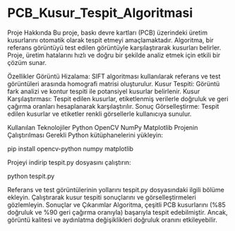 # PCB_Kusur_Tespit_Algoritmasi
Proje Hakkında
Bu proje, baskı devre kartları (PCB) üzerindeki üretim kusurlarını otomatik olarak tespit etmeyi amaçlamaktadır. Algoritma, bir referans görüntüyü test edilen görüntüyle karşılaştırarak kusurları belirler. Proje, üretim hatalarını hızlı ve doğru bir şekilde analiz etmek için etkili bir çözüm sunar.

Özellikler
Görüntü Hizalama: SIFT algoritması kullanılarak referans ve test görüntüleri arasında homografi matrisi oluşturulur.
Kusur Tespiti: Görüntü fark analizi ve kontur tespiti ile potansiyel kusurlar belirlenir.
Kusur Karşılaştırması: Tespit edilen kusurlar, etiketlenmiş verilerle doğruluk ve geri çağırma oranları hesaplanarak karşılaştırılır.
Sonuç Görselleştirme: Tespit edilen kusurlar ve etiketler renkli görsellerle kullanıcıya sunulur.

Kullanılan Teknolojiler
Python
OpenCV
NumPy
Matplotlib
Projenin Çalıştırılması
Gerekli Python kütüphanelerini yükleyin:

pip install opencv-python numpy matplotlib

Projeyi indirip tespit.py dosyasını çalıştırın:

python tespit.py

Referans ve test görüntülerinin yollarını tespit.py dosyasındaki ilgili bölüme ekleyin.
Çalıştırarak kusur tespiti sonuçlarını ve görselleştirmeleri gözlemleyin.
Sonuçlar ve Çıkarımlar
Algoritma, çeşitli PCB kusurlarını (%85 doğruluk ve %90 geri çağırma oranıyla) başarıyla tespit edebilmiştir. Ancak, görüntü kalitesi ve aydınlatma değişiklikleri doğruluk oranını etkileyebilir.
